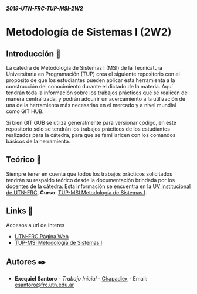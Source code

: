 _**2019-UTN-FRC-TUP-MSI-2W2**_
# Metodología de Sistemas I (2W2)

## Introducción 🚀

La cátedra de Metodología de Sistemas I (MSI) de la Tecnicatura Universitaria en Programación (TUP) crea el siguiente repositorio con el propósito de que los estudiantes pueden aplicar esta herramienta a la construcción del conocimiento durante el dictado de la materia. Aquí tendrán toda la información sobre los trabajos prácticos que se realicen de manera centralizada, y podrán adquirir un acercamiento a la utilización de una de la herramienta más necesarias en el mercado y a nivel mundial como GIT HUB.

Si bien GIT GUB se utliza generalmente para versionar código, en este repositorio sólo se tendrán los trabajos prácticos de los estudiantes realizados para la cátedra, para que se familiaricen con los comandos básicos de la herramienta.

## Teórico 📖

Siempre tener en cuenta que todos los trabajos prácticos solicitados tendrán su respaldo teórico desde la documentación brindada por los docentes de la cátedra. 
Esta información se encuentra  en la [UV institucional de UTN-FRC](https://uv.frc.utn.edu.ar/), **Curso**: [TUP-MSI Metodología de Sistemas I](https://uv.frc.utn.edu.ar/).

## Links 📄
 
 Accesos a url de interes
 
 * [UTN-FRC Página Web](https://www.frc.utn.edu.ar/)
 * [TUP-MSI Metodología de Sistemas I](https://uv.frc.utn.edu.ar/)
 
 ## Autores ✒️

* **Exequiel Santoro** - *Trabajo Inicial* - [Chapadiex](https://github.com/Chapadiex) - Email: esantoro@frc.utn.edu.ar



